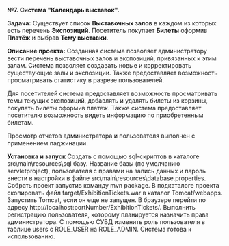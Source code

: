 <b>№7. Система "Календарь выставок".</b>

<b>Задача:</b>
Существует список **Выставочных залов** в каждом из которых есть перечень **Экспозиций**. 
Посетитель покупает **Билеты** оформив **Платёж**  и выбрав **Тему выставки**.<br>

<b>Описание проекта:</b>
Созданная система позволяет администратору вести перечень выставочных залов и экспозиций, привязанных к этим залам. Система позволяет создавать новые и корректировать существующие залы и экспозиции. Также предоставляет возможность просматривать статистику в разрезе пользователей.

Для посетителей система предоставляет возможность просматривать темы текущих экспозиций, добавлять и удалять билеты из корзины,  покупать билеты оформив платеж. Также система предоставляет посетителю возможность видеть информацию по приобретенным билетам.

Просмотр отчетов администратора и пользователя выполнен с применением паджинации.

<b>Установка и запуск</b>
Создать с помощью sql-скриптов в каталоге src\main\resources\sql базу. Название базы (по умолчанию servletproject), пользователя с правами на запись данных и пароль внести в настройки в файле src\main\resources\database.properties.
Собрать проект запустив команду mvn package. В подкаталоге проекта скопировать файл target/ExhibitionTickets.war в каталог Tomcat/webapps. Запустить Tomcat, если он еще не запущен. В браузере перейти по адресу http://localhost:portNumber/ExhibitionTickets/. Выполнить регистрацию пользователя, которому планируется назначить права администратора. С помощью СУБД изменить роль пользователя в таблице users с ROLE_USER на ROLE_ADMIN. Система готова к использованию.